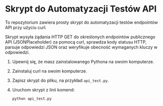 # Skrypt do Automatyzacji Testów API

To repozytorium zawiera prosty skrypt do automatyzacji testów endpointów API przy użyciu curl.

Skrypt wysyła żądania HTTP GET do określonych endpointów publicznego API (JSONPlaceholder) za pomocą curl, sprawdza kody statusu HTTP, parsuje odpowiedzi JSON oraz weryfikuje obecność wymaganych kluczy w odpowiedzi.

1. Upewnij się, że masz zainstalowanego Pythona na swoim komputerze.
2. Zainstaluj curl na swoim komputerze.
3. Zapisz skrypt do pliku, na przykład `api_test.py`.
4. Uruchom skrypt z linii komend:

   ```sh
   python api_test.py